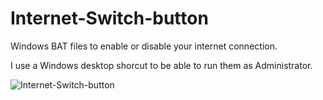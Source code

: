 # Internet-Switch-button
Windows BAT files to enable or disable your internet connection.

I use a Windows desktop shorcut to be able to run them as Administrator. 

![Internet-Switch-button](https://github.com/jmbalaguer/Internet-Switch-button/blob/main/ethernet-on.png?raw=true) 

